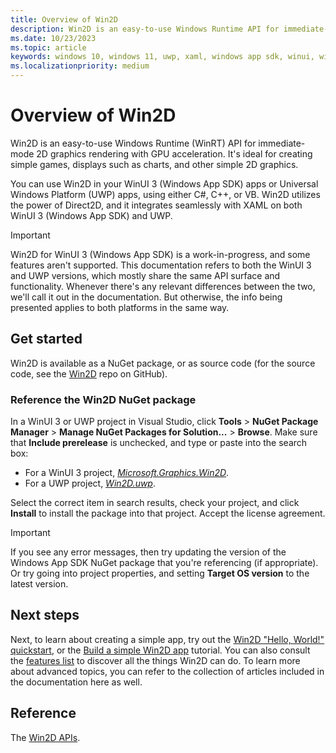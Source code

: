```yaml
---
title: Overview of Win2D
description: Win2D is an easy-to-use Windows Runtime API for immediate-mode 2D graphics rendering with GPU acceleration.
ms.date: 10/23/2023
ms.topic: article
keywords: windows 10, windows 11, uwp, xaml, windows app sdk, winui, windows ui, graphics, games
ms.localizationpriority: medium
---
```


# Overview of Win2D

Win2D is an easy-to-use Windows Runtime (WinRT) API for immediate-mode 2D graphics rendering with GPU acceleration. It's ideal for creating simple games, displays such as charts, and other simple 2D graphics.

You can use Win2D in your WinUI 3 (Windows App SDK) apps or Universal Windows Platform (UWP) apps, using either C#, C++, or VB. Win2D utilizes the power of Direct2D, and it integrates seamlessly with XAML on both WinUI 3 (Windows App SDK) and UWP.

> [!IMPORTANT]
> Win2D for WinUI 3 (Windows App SDK) is a work-in-progress, and some features aren't supported. This documentation refers to both the WinUI 3 and UWP versions, which mostly share the same API surface and functionality. Whenever there's any relevant differences between the two, we'll call it out in the documentation. But otherwise, the info being presented applies to both platforms in the same way.

## Get started

Win2D is available as a NuGet package, or as source code (for the source code, see the [Win2D](https://github.com/microsoft/Win2D) repo on GitHub).

### Reference the Win2D NuGet package

In a WinUI 3 or UWP project in Visual Studio, click **Tools** > **NuGet Package Manager** > **Manage NuGet Packages for Solution...** > **Browse**. Make sure that **Include prerelease** is unchecked, and type or paste into the search box:

* For a WinUI 3 project, [*Microsoft.Graphics.Win2D*](https://www.nuget.org/packages/Microsoft.Graphics.Win2D/).
* For a UWP project, [*Win2D.uwp*](https://www.nuget.org/packages/Win2D.uwp/).

Select the correct item in search results, check your project, and click **Install** to install the package into that project. Accept the license agreement.

> [!IMPORTANT]
> If you see any error messages, then try updating the version of the Windows App SDK NuGet package that you're referencing (if appropriate). Or try going into project properties, and setting **Target OS version** to the latest version.

## Next steps

Next, to learn about creating a simple app, try out the [Win2D "Hello, World!" quickstart](./hellowin2dworld.md), or the [Build a simple Win2D app](./quick-start.md) tutorial. You can also consult the [features list](./features.md) to discover all the things Win2D can do. To learn more about advanced topics, you can refer to the collection of articles included in the documentation here as well.

## Reference

The [Win2D APIs](https://microsoft.github.io/Win2D/WinUI3/html/APIReference.htm).
